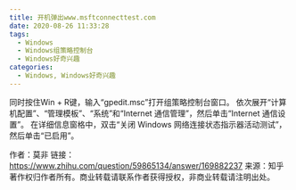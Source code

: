 ```yaml
---
title: 开机弹出www.msftconnecttest.com
date: 2020-08-26 11:33:28
tags:
  - Windows
  - Windows组策略控制台
  - Windows好奇兴趣
categories:
  - Windows, Windows好奇兴趣
---
```

同时按住Win + R键，输入“gpedit.msc”打开组策略控制台窗口。
依次展开“计算机配置”、“管理模板”、“系统”和“Internet 通信管理”，然后单击“Internet 通信设置”。
在详细信息窗格中，双击“关闭 Windows 网络连接状态指示器活动测试”，然后单击“已启用”。
<!-- more -->
作者：莫非
链接：https://www.zhihu.com/question/59865134/answer/169882237
来源：知乎
著作权归作者所有。商业转载请联系作者获得授权，非商业转载请注明出处。